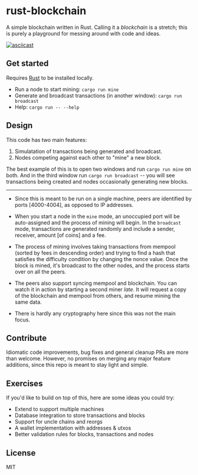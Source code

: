 # rust-blockchain

A simple blockchain written in Rust. Calling it a *blockchain* is a stretch; this is purely a playground for messing around with code and ideas.

[![asciicast](https://asciinema.org/a/304022.svg)](https://asciinema.org/a/304022)

## Get started

Requires [Rust](https://www.rust-lang.org/) to be installed locally.

- Run a node to start mining: `cargo run mine`
- Generate and broadcast transactions (in another window): `cargo run broadcast`
- Help: `cargo run -- --help`

## Design

This code has two main features:

1. Simulatation of transactions being generated and broadcast.
2. Nodes competing against each other to "mine" a new block.

The best example of this is to open two windows and run `cargo run mine` on both. And in the third window run `cargo run broadcast` -- you will see transactions being created and nodes occasionally generating new blocks.

---

- Since this is meant to be run on a single machine, peers are identified by ports [4000-4004], as opposed to IP addresses.

- When you start a node in the `mine` mode, an unoccupied port will be auto-assigned and the process of mining will begin. In the `broadcast` mode, transactions are generated randomly and include a sender, receiver, amount [of coins] and a fee.

- The process of mining involves taking transactions from mempool (sorted by fees in descending order) and trying to find a hash that satisfies the difficulty condition by changing the nonce value. Once the block is mined, it's broadcast to the other nodes, and the process starts over on all the peers.

- The peers also support syncing mempool and blockchain. You can watch it in action by starting a second miner *late*. It will request a copy of the blockchain and mempool from others, and resume mining the same data.

- There is hardly any cryptography here since this was not the main focus.

## Contribute

Idiomatic code improvements, bug fixes and general cleanup PRs are more than welcome. However, no promises on merging any major feature additions, since this repo is meant to stay light and simple.

## Exercises

If you'd like to build on top of this, here are some ideas you could try:

- Extend to support multiple machines
- Database integration to store transactions and blocks
- Support for uncle chains and reorgs
- A wallet implementation with addresses & utxos
- Better validation rules for blocks, transactions and nodes

## License

MIT
